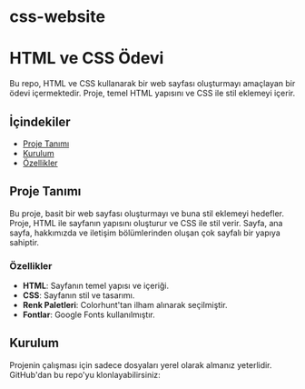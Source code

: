 ﻿# css-website
# HTML ve CSS Ödevi

Bu repo, HTML ve CSS kullanarak bir web sayfası oluşturmayı amaçlayan bir ödevi içermektedir. Proje, temel HTML yapısını ve CSS ile stil eklemeyi içerir.

## İçindekiler

- [Proje Tanımı](#proje-tanımı)
- [Kurulum](#kurulum)
- [Özellikler](#ozellikler)

## Proje Tanımı

Bu proje, basit bir web sayfası oluşturmayı ve buna stil eklemeyi hedefler. Proje, HTML ile sayfanın yapısını oluşturur ve CSS ile stil verir. Sayfa, ana sayfa, hakkımızda ve iletişim bölümlerinden oluşan çok sayfalı bir yapıya sahiptir.

### Özellikler

- **HTML**: Sayfanın temel yapısı ve içeriği.
- **CSS**: Sayfanın stil ve tasarımı.
- **Renk Paletleri**: Colorhunt'tan ilham alınarak seçilmiştir.
- **Fontlar**: Google Fonts kullanılmıştır.

## Kurulum

Projenin çalışması için sadece dosyaları yerel olarak almanız yeterlidir. GitHub'dan bu repo'yu klonlayabilirsiniz:
